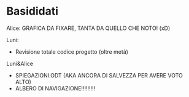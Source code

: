 # Basididati

Alice:
  GRAFICA DA FIXARE, TANTA DA QUELLO CHE NOTO! (xD)

Luni:
- Revisione totale codice progetto (oltre metà)

Luni&Alice
- SPIEGAZIONI.ODT (AKA ANCORA DI SALVEZZA PER AVERE VOTO ALTO)
- ALBERO DI NAVIGAZIONE!!!!!!!!!